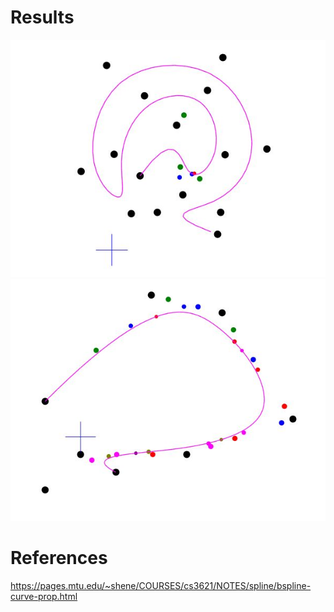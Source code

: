 # Results
![Screenshot](test1.JPG)
![Screenshot](test2.JPG)

# References
https://pages.mtu.edu/~shene/COURSES/cs3621/NOTES/spline/bspline-curve-prop.html <br>
